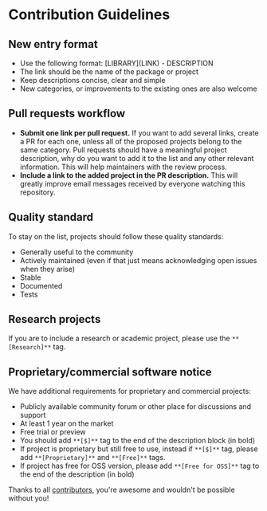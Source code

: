 # Contribution Guidelines

## New entry format

* Use the following format: \[LIBRARY\]\(LINK\) - DESCRIPTION
* The link should be the name of the package or project
* Keep descriptions concise, clear and simple
* New categories, or improvements to the existing ones are also welcome

## Pull requests workflow

* **Submit one link per pull request.** If you want to add several links, create a PR for each one, unless all of the proposed projects belong to the same category. Pull requests should have a meaningful project description, why do you want to add it to the list and any other relevant information. This will help maintainers with the review process.
* **Include a link to the added project in the PR description.** This will greatly improve email messages received by everyone watching this repository.

## Quality standard

To stay on the list, projects should follow these quality standards:

* Generally useful to the community
* Actively maintained (even if that just means acknowledging open issues when they arise)
* Stable
* Documented
* Tests

## Research projects

If you are to include a research or academic project, please use the `**[Research]**` tag.

## Proprietary/commercial software notice

We have additional requirements for proprietary and commercial projects:

* Publicly available community forum or other place for discussions and support
* At least 1 year on the market
* Free trial or preview
* You should add `**[$]**` tag to the end of the description block (in bold)
* If project is proprietary but still free to use, instead if `**[$]**` tag, please add `**[Proprietary]**` and `**[Free]**` tags.
* If project has free for OSS version, please add `**[Free for OSS]**` tag to the end of the description (in bold)

Thanks to all [contributors](https://github.com/quozd/awesome-dotnet/graphs/contributors), you're awesome and wouldn't be possible without you!
